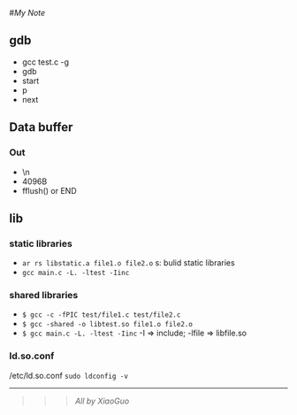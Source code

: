 #_My Note_

## gdb

*  gcc test.c -g
*  gdb
*  start
*  p
*  next

## Data buffer

### Out

*  \n
*  4096B
*  fflush() or END

## lib

### static libraries

*  ``ar rs libstatic.a file1.o file2.o``    s: bulid static libraries
*  ``gcc main.c -L. -ltest -Iinc``

### shared libraries

*  ``$ gcc -c -fPIC test/file1.c test/file2.c``
*  ``$ gcc -shared -o libtest.so file1.o file2.o``
*  ``$ gcc main.c -L. -ltest -Iinc``     -I => include;  -lfile => libfile.so

### ld.so.conf

/etc/ld.so.conf
``sudo ldconfig -v``

***

>>>_All by XiaoGuo_
